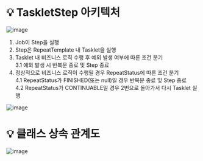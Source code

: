 # 💡 TaskletStep 아키텍처

![image](https://github.com/user-attachments/assets/0ef071da-8d00-4b64-8cb3-affb20131882)

1. Job이 Step을 실행
2. Step은 RepeatTemplate 내 Tasklet을 실행
3. Tasklet 내 비즈니스 로직 수행 후 예외 발생 여부에 따른 조건 분기   
3.1 예외 발생 시 반복문 종료 및 Step 종료
4. 정상적으로 비즈니스 로직이 수행될 경우 RepeatStatus에 따른 조건 분기   
4.1 RepeatStatus가 FINISHED(또는 null)일 경우 반복문 종료 및 Step 종료   
4.2 RepeatStatus가 CONTINUABLE일 경우 2번으로 돌아가서 다시 Tasklet 실행

![image](https://github.com/user-attachments/assets/9a2a6c82-86c1-4786-a305-a86beba748eb)

# 💡 클래스 상속 관계도

![image](https://github.com/user-attachments/assets/721abd56-3b3c-414c-8153-2c33ac51ffab)
